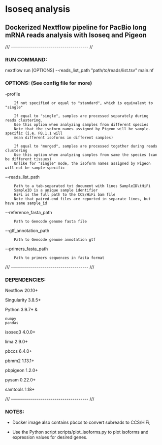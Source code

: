 # Isoseq analysis
## Dockerized Nextflow pipeline for PacBio long mRNA reads analysis with Isoseq and Pigeon

/// --------------------------------------- //

### RUN COMMAND:

nextflow run [OPTIONS] --reads_list_path "path/to/reads/list.tsv" main.nf

### OPTIONS: (See config file for more)

-profile

		If not specified or equal to "standard", which is equivalent to "single"

		If equal to "single", samples are processed separately during reads clustering.
		Use this option when analyzing samples from different species
		Note that the isoform names assigned by Pigeon will be sample-specific (i.e. PB.1.1 will
		mean different isoforms in different samples)

		If equal to "merged", samples are processed together during reads clustering
		Use this option when analyzing samples from same the species (can be different tissues)
		Unlike for "single" mode, the isoform names assigned by Pigeon will not be sample-specific

--reads_list_path

		Path to a tab-separated txt document with lines SampleID\tHiFi
		SampleID is a unique sample identifier
		HiFi is the full path to the CCS/HiFi bam file
		Note that paired-end files are reported in separate lines, but have same sample_id

--reference_fasta_path

		Path to Gencode genome fasta file

--gtf_annotation_path

		Path to Gencode genome annotation gtf

--primers_fasta_path

		Path to primers sequences in fasta format

/// --------------------------------------- ///

### DEPENDENCIES:

Nextflow 20.10+

Singularity 3.8.5+

Python 3.9.7+ &

	numpy
	pandas

isoseq3 4.0.0+

lima 2.9.0+

pbccs 6.4.0+

pbmm2 1.13.1+

pbpigeon 1.2.0+

pysam 0.22.0+

samtools 1.18+

/// --------------------------------------- ///

### NOTES:

- Docker image also contains pbccs to convert subreads to CCS/HiFi;

- Use the Python script scripts/plot_isoforms.py to plot isoforms and expression values for desired genes.
